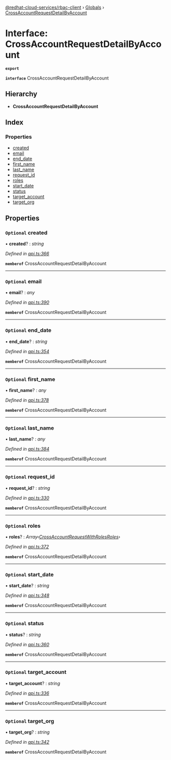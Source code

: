 [@redhat-cloud-services/rbac-client](../README.md) › [Globals](../globals.md) › [CrossAccountRequestDetailByAccount](crossaccountrequestdetailbyaccount.md)

# Interface: CrossAccountRequestDetailByAccount

**`export`** 

**`interface`** CrossAccountRequestDetailByAccount

## Hierarchy

* **CrossAccountRequestDetailByAccount**

## Index

### Properties

* [created](crossaccountrequestdetailbyaccount.md#optional-created)
* [email](crossaccountrequestdetailbyaccount.md#optional-email)
* [end_date](crossaccountrequestdetailbyaccount.md#optional-end_date)
* [first_name](crossaccountrequestdetailbyaccount.md#optional-first_name)
* [last_name](crossaccountrequestdetailbyaccount.md#optional-last_name)
* [request_id](crossaccountrequestdetailbyaccount.md#optional-request_id)
* [roles](crossaccountrequestdetailbyaccount.md#optional-roles)
* [start_date](crossaccountrequestdetailbyaccount.md#optional-start_date)
* [status](crossaccountrequestdetailbyaccount.md#optional-status)
* [target_account](crossaccountrequestdetailbyaccount.md#optional-target_account)
* [target_org](crossaccountrequestdetailbyaccount.md#optional-target_org)

## Properties

### `Optional` created

• **created**? : *string*

*Defined in [api.ts:366](https://github.com/RedHatInsights/javascript-clients.gi/blob/master/packages/rbac/api.ts#L366)*

**`memberof`** CrossAccountRequestDetailByAccount

___

### `Optional` email

• **email**? : *any*

*Defined in [api.ts:390](https://github.com/RedHatInsights/javascript-clients.gi/blob/master/packages/rbac/api.ts#L390)*

**`memberof`** CrossAccountRequestDetailByAccount

___

### `Optional` end_date

• **end_date**? : *string*

*Defined in [api.ts:354](https://github.com/RedHatInsights/javascript-clients.gi/blob/master/packages/rbac/api.ts#L354)*

**`memberof`** CrossAccountRequestDetailByAccount

___

### `Optional` first_name

• **first_name**? : *any*

*Defined in [api.ts:378](https://github.com/RedHatInsights/javascript-clients.gi/blob/master/packages/rbac/api.ts#L378)*

**`memberof`** CrossAccountRequestDetailByAccount

___

### `Optional` last_name

• **last_name**? : *any*

*Defined in [api.ts:384](https://github.com/RedHatInsights/javascript-clients.gi/blob/master/packages/rbac/api.ts#L384)*

**`memberof`** CrossAccountRequestDetailByAccount

___

### `Optional` request_id

• **request_id**? : *string*

*Defined in [api.ts:330](https://github.com/RedHatInsights/javascript-clients.gi/blob/master/packages/rbac/api.ts#L330)*

**`memberof`** CrossAccountRequestDetailByAccount

___

### `Optional` roles

• **roles**? : *Array‹[CrossAccountRequestWithRolesRoles](crossaccountrequestwithrolesroles.md)›*

*Defined in [api.ts:372](https://github.com/RedHatInsights/javascript-clients.gi/blob/master/packages/rbac/api.ts#L372)*

**`memberof`** CrossAccountRequestDetailByAccount

___

### `Optional` start_date

• **start_date**? : *string*

*Defined in [api.ts:348](https://github.com/RedHatInsights/javascript-clients.gi/blob/master/packages/rbac/api.ts#L348)*

**`memberof`** CrossAccountRequestDetailByAccount

___

### `Optional` status

• **status**? : *string*

*Defined in [api.ts:360](https://github.com/RedHatInsights/javascript-clients.gi/blob/master/packages/rbac/api.ts#L360)*

**`memberof`** CrossAccountRequestDetailByAccount

___

### `Optional` target_account

• **target_account**? : *string*

*Defined in [api.ts:336](https://github.com/RedHatInsights/javascript-clients.gi/blob/master/packages/rbac/api.ts#L336)*

**`memberof`** CrossAccountRequestDetailByAccount

___

### `Optional` target_org

• **target_org**? : *string*

*Defined in [api.ts:342](https://github.com/RedHatInsights/javascript-clients.gi/blob/master/packages/rbac/api.ts#L342)*

**`memberof`** CrossAccountRequestDetailByAccount
